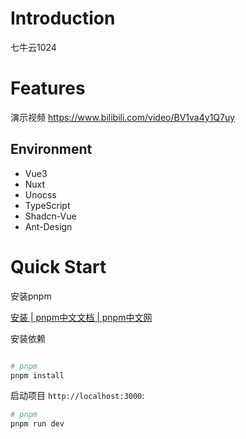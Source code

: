 # Introduction

七牛云1024

# Features

演示视频 https://www.bilibili.com/video/BV1va4y1Q7uy

## Environment

* Vue3
* Nuxt
* Unocss
* TypeScript
* Shadcn-Vue
* Ant-Design

# Quick Start

安装pnpm

[安装 | pnpm中文文档 | pnpm中文网](https://www.pnpm.cn/installation)


安装依赖

```bash

# pnpm
pnpm install
```

启动项目 `http://localhost:3000`:

```bash
# pnpm
pnpm run dev

```
